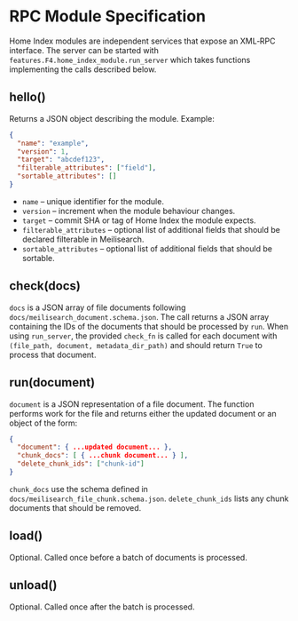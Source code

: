 # RPC Module Specification

Home Index modules are independent services that expose an XML‑RPC interface. The
server can be started with `features.F4.home_index_module.run_server` which takes functions
implementing the calls described below.

## hello()
Returns a JSON object describing the module. Example:
```json
{
  "name": "example",
  "version": 1,
  "target": "abcdef123",
  "filterable_attributes": ["field"],
  "sortable_attributes": []
}
```
- `name` – unique identifier for the module.
- `version` – increment when the module behaviour changes.
- `target` – commit SHA or tag of Home Index the module expects.
- `filterable_attributes` – optional list of additional fields that should be
  declared filterable in Meilisearch.
- `sortable_attributes` – optional list of additional fields that should be
  sortable.

## check(docs)
`docs` is a JSON array of file documents following
`docs/meilisearch_document.schema.json`.
The call returns a JSON array containing the IDs of the documents that should be
processed by `run`.
When using `run_server`, the provided `check_fn` is called for each document with
`(file_path, document, metadata_dir_path)` and should return `True` to process
that document.

## run(document)
`document` is a JSON representation of a file document. The function performs
work for the file and returns either the updated document or an object of the
form:
```json
{
  "document": { ...updated document... },
  "chunk_docs": [ { ...chunk document... } ],
  "delete_chunk_ids": ["chunk-id"]
}
```
`chunk_docs` use the schema defined in `docs/meilisearch_file_chunk.schema.json`.
`delete_chunk_ids` lists any chunk documents that should be removed.

## load()
Optional. Called once before a batch of documents is processed.

## unload()
Optional. Called once after the batch is processed.
